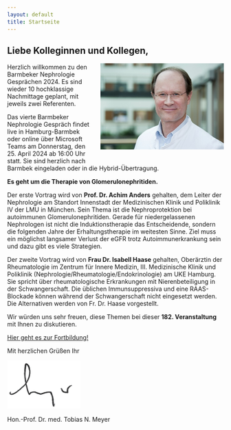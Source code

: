 ```yaml
---
layout: default
title: Startseite
---
```

## Liebe Kolleginnen und Kollegen,   

<img src="/assets/images/CA_Meyer.jpg" height="200rem" alt="Portraitfoto Hon. Prof. Dr. Tobias N. Meyer" style="float:right; margin-left:20px; margin-bottom:20px;">
Herzlich willkommen zu den Barmbeker Nephrologie Gesprächen 2024. Es sind wieder 10 hochklassige Nachmittage geplant, mit jeweils zwei Referenten.   

Das vierte Barmbeker Nephrologie Gespräch findet live in Hamburg-Barmbek oder online über Microsoft Teams am Donnerstag, den 25. April 2024 ab 16:00 Uhr statt. Sie sind herzlich nach Barmbek eingeladen oder in die Hybrid-Übertragung.      

**Es geht um die Therapie von Glomerulonephritiden.**   
   
Der erste Vortrag wird von **Prof. Dr. Achim Anders** gehalten, dem Leiter der Nephrologie am Standort Innenstadt der Medizinischen Klinik und Poliklinik IV der LMU in München. Sein Thema ist die Nephroprotektion bei autoimmunen Glomerulonephritiden. Gerade für niedergelassenen Nephrologen ist nicht die Induktionstherapie das Entscheidende, sondern die folgenden Jahre der Erhaltungstherapie im weitesten Sinne. Ziel muss ein möglichst langsamer Verlust der eGFR trotz Autoimmunerkrankung sein und dazu gibt es viele Strategien.         
   
Der zweite Vortrag wird von **Frau Dr. Isabell Haase** gehalten, Oberärztin der Rheumatologie im Zentrum für Innere Medizin, III. Medizinische Klinik und Poliklinik (Nephrologie/Rheumatologie/Endokrinologie) am UKE Hamburg. Sie spricht über rheumatologische Erkrankungen mit Nierenbeteiligung in der Schwangerschaft. Die üblichen Immunsuppressiva und eine RAAS-Blockade können während der Schwangerschaft nicht eingesetzt werden. Die Alternativen werden von Fr. Dr. Haase vorgestellt.         
   
Wir würden uns sehr freuen, diese Themen bei dieser **182. Veranstaltung** mit Ihnen zu diskutieren.         

<a class="button" href="https://urldefense.com/v3/__https:/teams.microsoft.com/l/meetup-join/19*3ameeting_YmUxOTUxMDQtOWQ3MC00MWNkLWJhZmQtODZkMGRiMmM0OGE3*40thread.v2/0?context=*7b*22Tid*22*3a*22e6160a47-a12e-4ab1-be56-bddd09456693*22*2c*22Oid*22*3a*2254de3200-43af-4cbb-8fde-9d0457be7bcb*22*7d__;JSUlJSUlJSUlJSUlJSUl!!On_szuMZSg!P8KCBVeQsPDEIxj4qwiFDVMO5JeH1etvPsBx6GpLpi5veQZ0VTaIMGUiJ7xRwgLwe7KPxeebrT0HLDLQDSS2$" target="_blank">Hier geht es zur Fortbildung!</a>  

Mit herzlichen Grüßen Ihr  

![Unterschrift Prof. Meyer](/assets/images/unterschrift-meyer.png)  

Hon.-Prof. Dr. med. Tobias N. Meyer  
